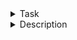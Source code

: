 <details>
  <summary>Task</summary>

# Task

General requirements: 
- The game must be in horizontal orientation
- The game should look without distortion on any screen with aspect ratios from
4x3 to 16x9.
- The pop-up window must occupy the same proportion of the screen in height at any
of the screen at any resolution.
- The colors, placement of elements, and size should be consistent with the layout.
- All labels should use the font provided in the resources

Rules of lives: 
- There can be a maximum of 5 lives.
- If there are less than five lives, the next life is automatically granted after 20 seconds
- The time in the interface should be updated every second.

Scene requirements: 
1. The scene should be filled with a uniform color as on the mockup.
2. A widget with lives should be displayed in the upper left corner.
3. When you click on the widget, a popup with lives should open.
![Scene](https://user-images.githubusercontent.com/42243509/217857832-018ebae2-17fe-4b77-8d71-ffda316f9866.png)

Requirements for the lives widget: 
1. Time should be formatted as MM:SS
2. The text with the time should have a shadow like on the layout.
3. If there is a maximum of lives, "Full" should be displayed instead of time until the next one.

Requirements for the pop-up window: 
1. The scene should be darkened with transparent black.
2. When the window is opened, the darkening should appear smoothly (transparency increases from 0). 
When you close the window, the darkening should disappear smoothly.
3. The window should have a title and a close button.
4. When you click on the close button or leave the window, the window should close.
5. When opened, the contents of the window should be animated to enter the stage from the left from outside the stage. When closed, the contents of the window should move animatedly offstage.
6. The window should display the current number of lives, a timer until the next life, and two
buttons Refill Lives and Use Life. The timer should be updated every second.
7. The Refill Lives button fills lives to the maximum.

8. The Use Life button subtracts one life.
9. If there are 0 lives, the Use Life button is not displayed.
10. If there are maximum lives, the Refill Lives button and the timer to the next life are not
is not displayed. 
11. The layout of the elements in the window differs depending on the number of lives (layouts below)


Normal view
![PopUp-NotFull](https://user-images.githubusercontent.com/42243509/217858116-c363b693-ba04-4cf9-a59a-252140817c3e.png)

No lives
![PopUp-NoLives](https://user-images.githubusercontent.com/42243509/217858055-036640e9-5ada-4826-b9bf-269b80e8a71a.png)

Maximum number of lives
![PopUp-Full](https://user-images.githubusercontent.com/42243509/217858102-f9e75216-975a-438b-b2b2-dd63da3669ae.png)

Requirements for project delivery: 
1. The project must be archived in ZIP
2. It must be indicated how long it took to complete the project.

Daily Bonus. 
1. When entering the game, a window with the name Daily Bonus should be displayed. It should contain the button
Claim button and an inscription with the number of coins. When you click the Claim button, the window should simply
close.
2. The number of coins depends on the current day of the season. 
	1. On the first day of the season (for example, September 1 or December 1), the player receives
	2 coins (note, on October 2 it will be the 32nd day of autumn)
	2. On the second day of the season, the player receives 3 coins. (September 2)
	3. On the third and next days, the player receives the sum of 100% of the coins from the day before and 60% of the coins from the day before and 60% of the coins of the previous day. The number of coins received is rounded. 
Example: On September 3, the player will receive 60% of the coins from September 2 and 100% of the coins from
September 1
</details>

<details>
  <summary>Description</summary>
  
# Description

## Used plugins

 1. Addressables
 2. Odin Inspector
 3. Text Mesh Pro
 4. DOTween
 5. Json Newtonsoft
 6. UniTask

## Hierarchy of folders in the project

 1. External Assets - Contains all external assets\plugins that were imported
 2. Life Game - Contains all game files, like: Script, Prefabs, Sprites, Animations etc.

## Scripts

 1. Game Data - Contains all static data of game, in this case it a scriptable objects
	 1. Config - Contains main settings of game: Max\Min life count, Cooldown 
 2.  Services - Main services of game
	 1. Addressables service - provides a logic of loading and unloading assets
	 2. UIFactory service - provides a logic of creating UI objects;
	 3. GameData service - provides static data of game
	 4. Loading service - provides a logic of loading any object that implements ILoadingOperation
	 5. PlayerData service - porvides player data, load and save
	 6. SceneLoader service - provides logic of loading scenes
	 7. StateMachine service - provides a logic of changing game state
	 8. Time service - provides logic of Timer and operations with "Seasons"
	 9. UI service - allows us to open close UI object (Windows, Popups)
	 10. UnityEvent service - allows us to use unity events from not MonoBehaviour classes 
 3. UI - All UI logic is here
	 1. Popups
		 2.  Daily Reward popup
		 3.  Lives Popup
	 2. Windows
		 1. MainWindow 

## How to run?

Just open Main scene "Assets/LifeGame/Scenes/Main.unity" and run. Game will automatically spawn all prefabs that it needs and will load the scene that it needs.

## A bit about architecture

Game is build with using of ServiceLocator + State Machine. ServiceLocator is a some kind of DI. It allows us to inject dependencies that we need into classes where we need by just asking services from ServiceProvider. All services must be used as properties, by contract and be provided by ServiceProvider, because services might be changed at runtime (not used in this projects).

## Entry Point
Game starts in script named as "Entry point", it validates some data, binds services and run state machine to start state - "AppStartupState". 
	"AppStartupState" should load and validate necessary data, because this task is simple there is no need for this procedures, so we just load "LoadMainLevelState".
	"LoadMainLevelState" loads main level, creates UIRoot and necessary windows, popups.

## About
Game has save\load system. Game has live refill system while its closed. At the start, based on time difference between game sessions, lives will refill. This also works with unfocus* from editor. 

Daily reward will be given 1 time, if you want to test it again, you can delete save file by "Tools/Player Data/Delete save". I have clamped value of given reward because with the system that was mentioned in task the values goes to infinity.

Unfocus* - focus on another application, not Unity. Its not about pause button in editor.
</details>
